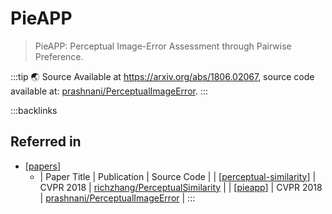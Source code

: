# PieAPP

> PieAPP: Perceptual Image-Error Assessment through Pairwise Preference.

:::tip 🌏 Source
Available at <https://arxiv.org/abs/1806.02067>, source code available at: [prashnani/PerceptualImageError](https://github.com/prashnani/PerceptualImageError).
:::

:::backlinks
## Referred in
* [[papers]]
	* | Paper Title               | Publication | Source Code                                                                         |
| [[perceptual-similarity]] | CVPR 2018   | [richzhang/PerceptualSimilarity](https://github.com/richzhang/PerceptualSimilarity) |
| [[pieapp]]                | CVPR 2018   | [prashnani/PerceptualImageError](https://github.com/prashnani/PerceptualImageError) |
:::

[//begin]: # "Autogenerated link references for markdown compatibility"
[papers]: papers.md "Papers"
[perceptual-similarity]: perceptual-similarity.md "Perceptual Similarity"
[pieapp]: pieapp.md "PieAPP"
[//end]: # "Autogenerated link references"